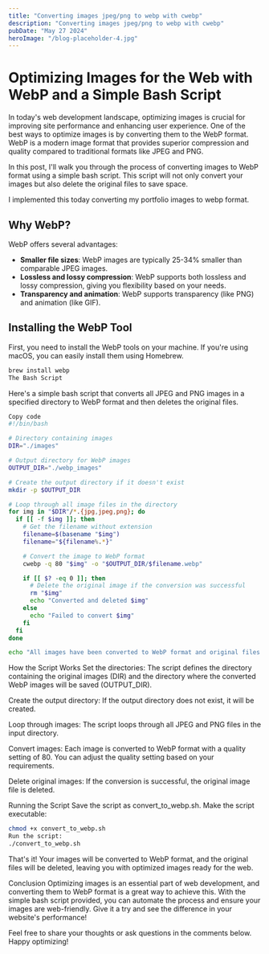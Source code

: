 ```yaml
---
title: "Converting images jpeg/png to webp with cwebp"
description: "Converting images jpeg/png to webp with cwebp"
pubDate: "May 27 2024"
heroImage: "/blog-placeholder-4.jpg"
---
```


# Optimizing Images for the Web with WebP and a Simple Bash Script

In today's web development landscape, optimizing images is crucial for improving site performance and enhancing user experience. One of the best ways to optimize images is by converting them to the WebP format. WebP is a modern image format that provides superior compression and quality compared to traditional formats like JPEG and PNG.

In this post, I'll walk you through the process of converting images to WebP format using a simple bash script. This script will not only convert your images but also delete the original files to save space.

I implemented this today converting my portfolio images to webp format.

## Why WebP?

WebP offers several advantages:

- **Smaller file sizes**: WebP images are typically 25-34% smaller than comparable JPEG images.
- **Lossless and lossy compression**: WebP supports both lossless and lossy compression, giving you flexibility based on your needs.
- **Transparency and animation**: WebP supports transparency (like PNG) and animation (like GIF).

## Installing the WebP Tool

First, you need to install the WebP tools on your machine. If you're using macOS, you can easily install them using Homebrew.

```bash
brew install webp
The Bash Script
```

Here's a simple bash script that converts all JPEG and PNG images in a specified directory to WebP format and then deletes the original files.

```bash
Copy code
#!/bin/bash

# Directory containing images
DIR="./images"

# Output directory for WebP images
OUTPUT_DIR="./webp_images"

# Create the output directory if it doesn't exist
mkdir -p $OUTPUT_DIR

# Loop through all image files in the directory
for img in "$DIR"/*.{jpg,jpeg,png}; do
  if [[ -f $img ]]; then
    # Get the filename without extension
    filename=$(basename "$img")
    filename="${filename%.*}"

    # Convert the image to WebP format
    cwebp -q 80 "$img" -o "$OUTPUT_DIR/$filename.webp"

    if [[ $? -eq 0 ]]; then
      # Delete the original image if the conversion was successful
      rm "$img"
      echo "Converted and deleted $img"
    else
      echo "Failed to convert $img"
    fi
  fi
done

echo "All images have been converted to WebP format and original files deleted."
```

How the Script Works
Set the directories: The script defines the directory containing the original images (DIR) and the directory where the converted WebP images will be saved (OUTPUT_DIR).

Create the output directory: If the output directory does not exist, it will be created.

Loop through images: The script loops through all JPEG and PNG files in the input directory.

Convert images: Each image is converted to WebP format with a quality setting of 80. You can adjust the quality setting based on your requirements.

Delete original images: If the conversion is successful, the original image file is deleted.

Running the Script
Save the script as convert_to_webp.sh.
Make the script executable:

```bash
chmod +x convert_to_webp.sh
Run the script:
./convert_to_webp.sh
```

That's it! Your images will be converted to WebP format, and the original files will be deleted, leaving you with optimized images ready for the web.

Conclusion
Optimizing images is an essential part of web development, and converting them to WebP format is a great way to achieve this. With the simple bash script provided, you can automate the process and ensure your images are web-friendly. Give it a try and see the difference in your website's performance!

Feel free to share your thoughts or ask questions in the comments below. Happy optimizing!
